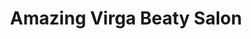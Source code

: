 ---
title: "Amazing Virga Beaty Salon"
url: /tandag-city/amazing-virga-beaty-salon/
shop: beauty
---